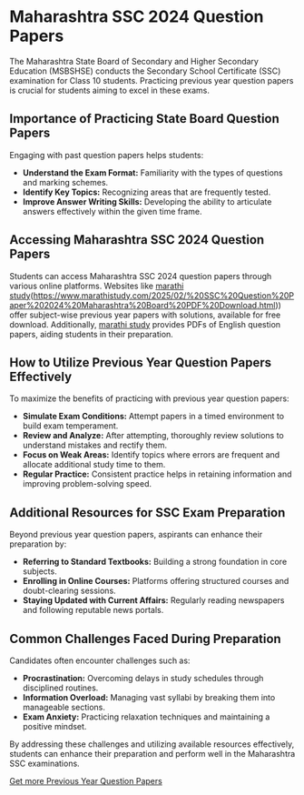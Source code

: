 # Maharashtra SSC 2024 Question Papers

The Maharashtra State Board of Secondary and Higher Secondary Education (MSBSHSE) conducts the Secondary School Certificate (SSC) examination for Class 10 students. Practicing previous year question papers is crucial for students aiming to excel in these exams.

## Importance of Practicing State Board Question Papers

Engaging with past question papers helps students:

- **Understand the Exam Format:** Familiarity with the types of questions and marking schemes.
- **Identify Key Topics:** Recognizing areas that are frequently tested.
- **Improve Answer Writing Skills:** Developing the ability to articulate answers effectively within the given time frame.

## Accessing Maharashtra SSC 2024 Question Papers

Students can access Maharashtra SSC 2024 question papers through various online platforms. Websites like [marathi study](https://www.marathistudy.com/2025/02/%20SSC%20Question%20Paper%202024%20Maharashtra%20Board%20PDF%20Download.html)(https://www.marathistudy.com/2025/02/%20SSC%20Question%20Paper%202024%20Maharashtra%20Board%20PDF%20Download.html)) offer subject-wise previous year papers with solutions, available for free download. Additionally, [marathi study](https://www.marathistudy.com/2025/02/%20SSC%20Question%20Paper%202024%20Maharashtra%20Board%20PDF%20Download.html) provides PDFs of English question papers, aiding students in their preparation.

## How to Utilize Previous Year Question Papers Effectively

To maximize the benefits of practicing with previous year question papers:

- **Simulate Exam Conditions:** Attempt papers in a timed environment to build exam temperament.
- **Review and Analyze:** After attempting, thoroughly review solutions to understand mistakes and rectify them.
- **Focus on Weak Areas:** Identify topics where errors are frequent and allocate additional study time to them.
- **Regular Practice:** Consistent practice helps in retaining information and improving problem-solving speed.

## Additional Resources for SSC Exam Preparation

Beyond previous year question papers, aspirants can enhance their preparation by:

- **Referring to Standard Textbooks:** Building a strong foundation in core subjects.
- **Enrolling in Online Courses:** Platforms offering structured courses and doubt-clearing sessions.
- **Staying Updated with Current Affairs:** Regularly reading newspapers and following reputable news portals.

## Common Challenges Faced During Preparation

Candidates often encounter challenges such as:

- **Procrastination:** Overcoming delays in study schedules through disciplined routines.
- **Information Overload:** Managing vast syllabi by breaking them into manageable sections.
- **Exam Anxiety:** Practicing relaxation techniques and maintaining a positive mindset.

By addressing these challenges and utilizing available resources effectively, students can enhance their preparation and perform well in the Maharashtra SSC examinations.

[Get more Previous Year Question Papers](https://www.marathistudy.com/2025/02/%20SSC%20Question%20Paper%202024%20Maharashtra%20Board%20PDF%20Download.html)
